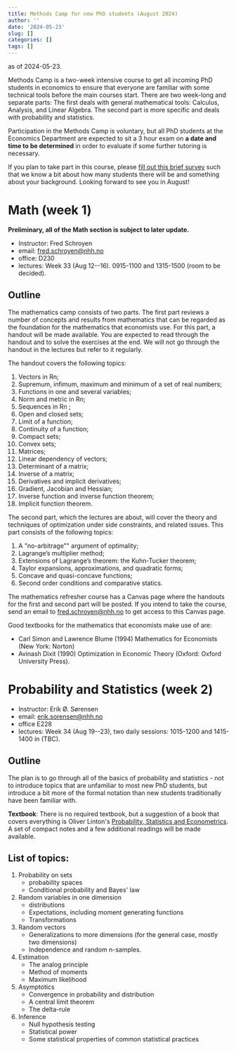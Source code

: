 ```yaml
---
title: Methods Camp for new PhD students (August 2024)
author: ''
date: '2024-05-23'
slug: []
categories: []
tags: []
---
```





as of 2024-05-23.

Methods Camp is a two-week intensive course to get all incoming PhD students
in economics to ensure that everyone are familiar with some technical
tools before the main courses start. There are two week-long and separate parts: The first
deals with general mathematical tools: Calculus, Analysis, and Linear Algebra. The second part
is more specific and deals with probability and statistics. 

Participation in the Methods Camp is voluntary, but all PhD students at the Economics Department are expected
to sit a 3 hour exam on **a date and time to be determined** in order to evaluate if some further
tutoring is necessary.  

If you plan to take part in this course, please [fill out this brief survey](https://forms.gle/E5mtDKQfTwDJvrya6) such
that we know a bit about how many students there will be and something about your background. Looking forward
to see you in August!


# Math (week 1)
**Preliminary, all of the Math section is subject to later update.**


- Instructor: Fred Schroyen
- email: <fred.schroyen@nhh.no>
- office: D230
- lectures: Week 33 (Aug 12--16). 0915-1100 and 1315-1500 (room to be decided).

## Outline


The mathematics camp consists of two parts.  The first part reviews a number of concepts and results from mathematics that can be regarded as the foundation for the mathematics that economists use.  For this part, a handout will be made available.  You are expected to read through the handout and to solve the exercises at the end.  We will not go through the handout in the lectures but refer to it regularly.

The handout covers the following topics:

1. Vectors in Rn; 
2. Supremum, infimum, maximum and minimum of a set of real numbers; 
3. Functions in one and several variables; 
4. Norm and metric in Rn; 
5. Sequences in Rn ; 
6. Open and closed sets; 
7. Limit of a function; 
8. Continuity of a function; 
9. Compact sets; 
10. Convex sets; 
11. Matrices; 
12. Linear dependency of vectors; 
13. Determinant of a matrix; 
14. Inverse of a matrix; 
15. Derivatives and implicit derivatives; 
16. Gradient, Jacobian and Hessian; 
17. Inverse function and inverse function theorem; 
18. Implicit function theorem.

The second part, which the lectures are about, will cover the theory and techniques of optimization under side constraints, and related issues.  This part consists of the following topics:

1. A "no-arbitrage"" argument of optimality; 
2. Lagrange’s multiplier method; 
3. Extensions of Lagrange’s theorem: the Kuhn-Tucker theorem; 
4. Taylor expansions, approximations, and quadratic forms; 
5. Concave and quasi-concave functions; 
6. Second order conditions and comparative statics.

The mathematics refresher course has a Canvas page where the handouts for the first and second part will be posted.  If you intend to take the course, send an email to fred.schroyen@nhh.no to get access to this Canvas page.    

Good textbooks for the mathematics that economists make use of are:

- Carl Simon and Lawrence Blume (1994) Mathematics for Economists (New York: Norton)
- Avinash Dixit (1990) Optimization in Economic Theory (Oxford: Oxford University Press).

# Probability and Statistics (week 2)

- Instructor: Erik Ø. Sørensen
- email: <erik.sorensen@nhh.no>
- office E228
- lectures: Week 34 (Aug 19--23), two daily sessions: 1015-1200 and 1415-1400 in  (TBC).

## Outline
The plan is to go through all of the basics of probability and statistics - not to introduce
topics that are unfamiliar to most new PhD students, but introduce a bit more of the
formal notation than new students traditionally have been familiar with. 

**Textbook**: There is no required textbook, but a suggestion of a book that covers everything is Oliver Linton's [Probability, Statistics and Econometrics](https://www.amazon.com/Probability-Statistics-Econometrics-Oliver-Linton-dp-0128104953/dp/0128104953/). 
A set of compact notes and a few additional readings will be made available. 

## List of topics:

1. Probability on sets 
    - probability spaces
    - Conditional probability and Bayes' law
2. Random variables in one dimension
    - distributions
    - Expectations, including moment generating functions
    - Transformations
3. Random vectors
    - Generalizations to more dimensions (for the general case, mostly two dimensions)
    - Independence and random n-samples.
4. Estimation
    - The analog principle
    - Method of moments
    - Maximum likelihood
5. Asymptotics
    - Convergence in probability and distribution
    - A central limit theorem
    - The delta-rule
6. Inference 
    - Null hypothesis testing
    - Statistical power
    - Some statistical properties of common statistical practices

